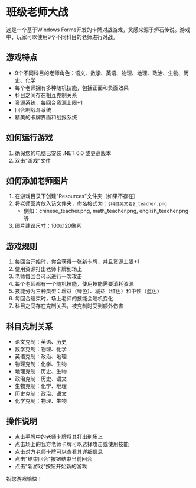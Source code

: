 # 班级老师大战

这是一个基于Windows Forms开发的卡牌对战游戏，灵感来源于炉石传说。游戏中，玩家可以使用9个不同科目的老师进行对战。

## 游戏特点

- 9个不同科目的老师角色：语文、数学、英语、物理、地理、政治、生物、历史、化学
- 每个老师拥有多种随机技能，包括正面和负面效果
- 科目之间存在相互克制关系
- 资源系统，每回合资源上限+1
- 回合制战斗系统
- 精美的卡牌界面和战报系统

## 如何运行游戏

1. 确保您的电脑已安装 .NET 6.0 或更高版本
2. 双击"游戏"文件


## 如何添加老师图片

1. 在游戏目录下创建"Resources"文件夹（如果不存在）
2. 将老师图片放入该文件夹，命名格式为：`{科目英文名}_teacher.png`
   - 例如：chinese_teacher.png, math_teacher.png, english_teacher.png 等
3. 图片建议尺寸：100x120像素

## 游戏规则

1. 每回合开始时，你会获得一张新卡牌，并且资源上限+1
2. 使用资源打出老师卡牌到场上
3. 老师每回合可以进行一次攻击
4. 每个老师都有一个随机技能，使用技能需要消耗资源
5. 技能分为三种类型：增益（绿色）、减益（红色）和中性（蓝色）
6. 每回合结束时，场上老师的技能会随机变化
7. 科目之间存在克制关系，被克制时受到额外伤害

## 科目克制关系

- 语文克制：英语、历史
- 数学克制：物理、化学
- 英语克制：政治、地理
- 物理克制：化学、生物
- 地理克制：历史、生物
- 政治克制：历史、语文
- 生物克制：化学、地理
- 历史克制：政治、语文
- 化学克制：物理、生物

## 操作说明

- 点击手牌中的老师卡牌将其打出到场上
- 点击场上的我方老师卡牌可以选择攻击或使用技能
- 点击对方老师卡牌可以查看其详细信息
- 点击"结束回合"按钮结束当前回合
- 点击"新游戏"按钮开始新的游戏

祝您游戏愉快！
